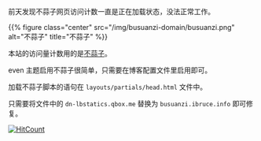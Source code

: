 
前天发现不蒜子网页访问计数一直是正在加载状态，没法正常工作。  

<!--more-->

{{% figure class="center" src="/img/busuanzi-domain/busuanzi.png" alt="不蒜子" title="不蒜子" %}}  

本站的访问量计数用的是<a href="https://busuanzi.ibruce.info//" rel="noopener" target="_blank">不蒜子</a>。  

even 主题启用不蒜子很简单，只需要在博客配置文件里启用即可。  

加载不蒜子脚本的语句在 `layouts/partials/head.html` 文件中。  

只需要将文件中的 `dn-lbstatics.qbox.me` 替换为 `busuanzi.ibruce.info` 即可修复。  




[![HitCount](http://hits.dwyl.io/ztluo/post.svg)](http://hits.dwyl.io/ztluo/post)

